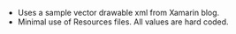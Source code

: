 + Uses a sample vector drawable xml from Xamarin blog.
+ Minimal use of Resources files. All values are hard coded.
